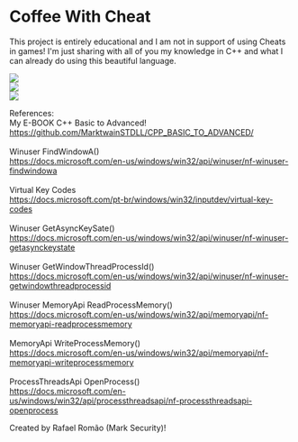 # Coffee With Cheat

This project is entirely educational and I am not in support of using Cheats in games! I'm just sharing with all of you my knowledge in C++ and what I can already do using this beautiful language.

<img src="https://imgur.com/fPfq0tL.png">

<br>

<img src="https://imgur.com/IyxGsdQ.png">

<br>

<img src="https://imgur.com/1P3gdGd.png">

References:<br>
My E-BOOK C++ Basic to Advanced!<br>
https://github.com/MarktwainSTDLL/CPP_BASIC_TO_ADVANCED/
<br><br>
Winuser FindWindowA()<br>
https://docs.microsoft.com/en-us/windows/win32/api/winuser/nf-winuser-findwindowa
<br><br>
Virtual Key Codes<br>
https://docs.microsoft.com/pt-br/windows/win32/inputdev/virtual-key-codes
<br><br>
Winuser GetAsyncKeySate()<br>
https://docs.microsoft.com/en-us/windows/win32/api/winuser/nf-winuser-getasynckeystate
<br><br>
Winuser GetWindowThreadProcessId()<br>
https://docs.microsoft.com/en-us/windows/win32/api/winuser/nf-winuser-getwindowthreadprocessid
<br><br>
Winuser MemoryApi ReadProcessMemory()<br>
https://docs.microsoft.com/en-us/windows/win32/api/memoryapi/nf-memoryapi-readprocessmemory
<br><br>
MemoryApi WriteProcessMemory()<br>
https://docs.microsoft.com/en-us/windows/win32/api/memoryapi/nf-memoryapi-writeprocessmemory
<br><br>
ProcessThreadsApi OpenProcess()<br>
https://docs.microsoft.com/en-us/windows/win32/api/processthreadsapi/nf-processthreadsapi-openprocess

Created by Rafael Romão (Mark Security)!
